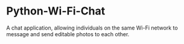 # Python-Wi-Fi-Chat
A chat application, allowing individuals on the same Wi-Fi network to message and send editable photos to each other.

